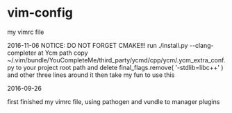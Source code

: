 # vim-config
my vimrc file

2016-11-06
NOTICE:
	DO NOT FORGET CMAKE!!!
	run ./install.py --clang-completer at Ycm path
	copy ~/.vim/bundle/YouCompleteMe/third_party/ycmd/cpp/ycm/.ycm_extra_conf.py to your project root path and delete final_flags.remove( '-stdlib=libc++' ) and other three lines around it
	then take my fun to use this

2016-09-26

first finished my vimrc file, using pathogen and vundle to manager plugins
